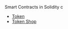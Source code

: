 
Smart Contracts in Solidity c

* [Token](https://gist.github.com/501688ecaa6fa2a2bc6dac3110284194.git)
* [Token Shop](https://gist.github.com/2039847a783964dbd570e5bc553794f9.git)
